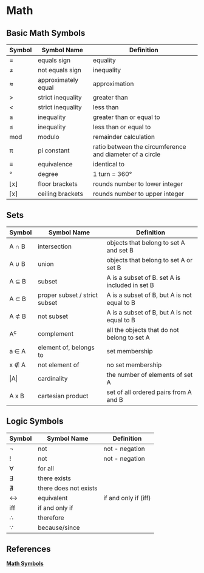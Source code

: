 # Math

## Basic Math Symbols

| Symbol | Symbol Name         | Definition                                               |
| ------ | ------------------- | -------------------------------------------------------- |
| =      | equals sign         | equality                                                 |
| ≠      | not equals sign     | inequality                                               |
| ≈      | approximately equal | approximation                                            |
| \>     | strict inequality   | greater than                                             |
| <      | strict inequality   | less than                                                |
| ≥      | inequality          | greater than or equal to                                 |
| ≤      | inequality          | less than or equal to                                    |
| mod    | modulo              | remainder calculation                                    |
| π      | pi constant         | ratio between the circumference and diameter of a circle |
| ≡      | equivalence         | identical to                                             |
| °      | degree              | 1 turn = 360°                                            |
| ⌊x⌋    | floor brackets      | rounds number to lower integer                           |
| ⌈x⌉    | ceiling brackets    | rounds number to upper integer                           |

## Sets

| Symbol        | Symbol Name                   | Definition                                     |
| ------------- | ----------------------------- | ---------------------------------------------- |
| A ∩ B         | intersection                  | objects that belong to set A and set B         |
| A ∪ B         | union                         | objects that belong to set A or set B          |
| A ⊆ B         | subset                        | A is a subset of B. set A is included in set B |
| A ⊂ B         | proper subset / strict subset | A is a subset of B, but A is not equal to B    |
| A ⊄ B         | not subset                    | A is a subset of B, but A is not equal to B    |
| A<sup>c</sup> | complement                    | all the objects that do not belong to set A    |
| a ∈ A         | element of, belongs to        | set membership                                 |
| x ∉ A         | not element of                | no set membership                              |
| \|A\|         | cardinality                   | the number of elements of set A                |
| A x B         | cartesian product             | set of all ordered pairs from A and B          |

## Logic Symbols
| Symbol | Symbol Name           | Definition           |
| ------ | --------------------- | -------------------- |
| ¬      | not                   | not - negation       |
| !      | not                   | not - negation       |
| ∀      | for all               |
| ∃      | there exists          |
| ∄      | there does not exists |
| ↔      | equivalent            | if and only if (iff) |
| iff    | if and only if        |
| ∴      | therefore             |
| ∵      | because/since         |

## References

**[Math Symbols](https://www.rapidtables.com/math/symbols/Basic_Math_Symbols.html)**
